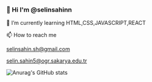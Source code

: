 ### 👋 Hi I'm @selinsahinn


🌱 I’m currently learning HTML,CSS,JAVASCRIPT,REACT

📫 How to reach me 

selinsahin.sh@gmail.com

selin.sahin5@ogr.sakarya.edu.tr

![Anurag's GitHub stats](https://github-readme-stats.vercel.app/api?username=selinsahinn&theme=omni&show_icons=true)


<!--
**selinsahinn/selinsahinn** is a ✨ _special_ ✨ repository because its `README.md` (this file) appears on your GitHub profile.

Here are some ideas to get you started:


